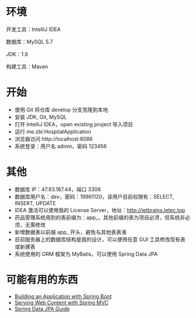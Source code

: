 # 环境


开发工具：IntelliJ IDEA

数据库：MySQL 5.7

JDK：1.8

构建工具：Maven


# 开始

- 使用 Git 将仓库 develop 分支克隆到本地
- 安装 JDK, Git, MySQL 
- 打开 IntelliJ IDEA，open existing project 导入项目
- 运行 me.zbl.HospitalApplication
- 浏览器访问 http://localhost:8086
- 系统登录：用户名 admin，密码 123456

# 其他

- 数据库 IP：47.93.187.44，端口 3306
- 数据库用户名：dev，密码：19961120，该用户目前权限有：SELECT, INSERT, UPDATE
- IDEA 激活可以使用我的 License Server，地址：http://jetbrains.letec.top
- 药品管理系统用到的表前缀为：app_，其他前缀的表为项目必须，但系统非必须，无需修改
- 新增数据表以前缀 app_ 开头，避免与其他表表淆
- 目前服务器上的数据库结构是我的设计，可以使用任意 GUI 工具修改现有表或新建表
- 系统使用的 ORM 框架为 MyBatis，可以使用 Spring Data JPA


# 可能有用的东西

- [Building an Application with Spring Boot](https://spring.io/guides/gs/spring-boot/)
- [Serving Web Content with Spring MVC](https://spring.io/guides/gs/serving-web-content/)
- [Spring Data JPA Guide](https://spring.io/guides/gs/accessing-data-jpa/)

